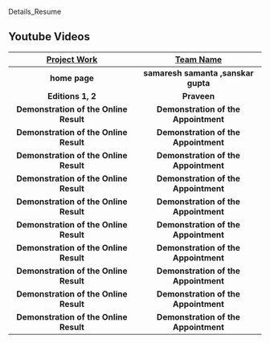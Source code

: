 Details_Resume

## Youtube Videos

   | [Project Work](https://youtu.be/onzjlKyN5iI) | [Team Name](https://www.youtube.com/watch?v=3ckUMhZOENI&t=97s) | 
| :------------------------------------------------------------------------------------------: | :------------------------------------------------------------------------------------------: | 
|                    **home page**                    |                        **samaresh samanta ,sanskar gupta**                       | | 
|                    **Editions 1, 2**                    |                        **Praveen**                       |
|                    **Demonstration of the Online Result**                    |                        **Demonstration of the Appointment**                       |
|                    **Demonstration of the Online Result**                    |                        **Demonstration of the Appointment**                       |
|                    **Demonstration of the Online Result**                    |                        **Demonstration of the Appointment**                       |
|                    **Demonstration of the Online Result**                    |                        **Demonstration of the Appointment**                       |
|                    **Demonstration of the Online Result**                    |                        **Demonstration of the Appointment**                       |
|                    **Demonstration of the Online Result**                    |                        **Demonstration of the Appointment**                       |
|                    **Demonstration of the Online Result**                    |                        **Demonstration of the Appointment**                       |
|                    **Demonstration of the Online Result**                    |                        **Demonstration of the Appointment**                       |
|                    **Demonstration of the Online Result**                    |                        **Demonstration of the Appointment**                       |
|                    **Demonstration of the Online Result**                    |                        **Demonstration of the Appointment**                       |

